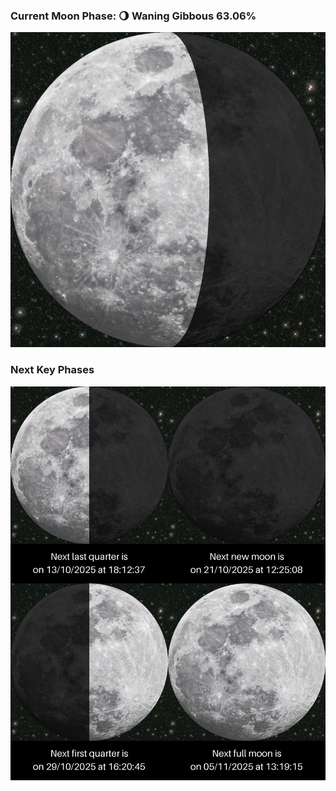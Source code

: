 ### Current Moon Phase: 🌖 Waning Gibbous 63.06%
![Moon Phase](moonphase.png)
### Next Key Phases
![Gallery](gallery.png)
